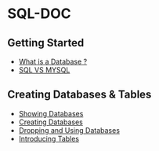 # SQL-DOC

## Getting Started
  - <a href="What-Is-Database.md">What is a Database ?</a>
  - <a href="sql-vs-mysql.md">SQL VS MYSQL</a>

## Creating Databases & Tables
  - <a href="showing-database.md">Showing Databases</a>
  - <a href="create-database.md">Creating Databases</a>
  - <a href="dropping-and-using-DB.md">Dropping and Using Databases</a>
  - <a href="Introducing-Tables.md">Introducing Tables</a>
  
  
  
  
